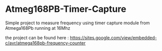 # Atmeg168PB-Timer-Capture
Simple project to measure frequency using timer capture module from Atmega168Pb running at 16Mhz

the project can be found here :
https://sites.google.com/view/embedded-c/avr/atmega168pb-frequency-counter
